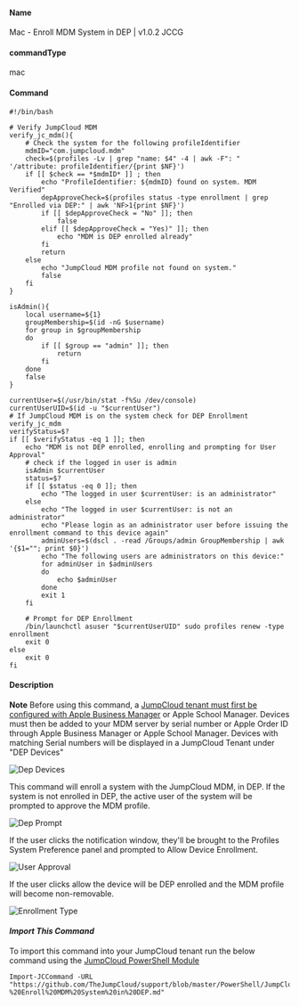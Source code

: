 #### Name

Mac - Enroll MDM System in DEP | v1.0.2 JCCG

#### commandType

mac

#### Command

```
#!/bin/bash

# Verify JumpCloud MDM
verify_jc_mdm(){
    # Check the system for the following profileIdentifier
    mdmID="com.jumpcloud.mdm"
    check=$(profiles -Lv | grep "name: $4" -4 | awk -F": " '/attribute: profileIdentifier/{print $NF}')
    if [[ $check == *$mdmID* ]] ; then
        echo "ProfileIdentifier: ${mdmID} found on system. MDM Verified"
        depApproveCheck=$(profiles status -type enrollment | grep "Enrolled via DEP:" | awk 'NF>1{print $NF}')
        if [[ $depApproveCheck = "No" ]]; then
            false
        elif [[ $depApproveCheck = "Yes)" ]]; then
            echo "MDM is DEP enrolled already"
        fi
        return
    else
        echo "JumpCloud MDM profile not found on system."
        false
    fi
}

isAdmin(){
    local username=${1}
    groupMembership=$(id -nG $username)
    for group in $groupMembership
    do
        if [[ $group == "admin" ]]; then
            return
        fi
    done
    false
}

currentUser=$(/usr/bin/stat -f%Su /dev/console)
currentUserUID=$(id -u "$currentUser")
# If JumpCloud MDM is on the system check for DEP Enrollment
verify_jc_mdm
verifyStatus=$?
if [[ $verifyStatus -eq 1 ]]; then
    echo "MDM is not DEP enrolled, enrolling and prompting for User Approval"
    # check if the logged in user is admin
    isAdmin $currentUser
    status=$?
    if [[ $status -eq 0 ]]; then
        echo "The logged in user $currentUser: is an administrator"
    else
        echo "The logged in user $currentUser: is not an administrator"
        echo "Please login as an administrator user before issuing the enrollment command to this device again"
        adminUsers=$(dscl . -read /Groups/admin GroupMembership | awk '{$1=""; print $0}')
        echo "The following users are administrators on this device:"
        for adminUser in $adminUsers
        do
            echo $adminUser
        done
        exit 1
    fi

    # Prompt for DEP Enrollment
    /bin/launchctl asuser "$currentUserUID" sudo profiles renew -type enrollment
    exit 0
else
    exit 0
fi
```

#### Description

**Note** Before using this command, a [JumpCloud tenant must first be configured with Apple Business Manager](https://jumpcloud.com/blog/integrate-apple-business-manager) or Apple School Manager. Devices must then be added to your MDM server by serial number or Apple Order ID through Apple Business Manager or Apple School Manager. Devices with matching Serial numbers will be displayed in a JumpCloud Tenant under "DEP Devices"

![Dep Devices](../Files/depDevices.png)

This command will enroll a system with the JumpCloud MDM, in DEP. If the system is not enrolled in DEP, the active user of the system will be prompted to approve the MDM profile.

![Dep Prompt](../Files/depPrompt.png)

If the user clicks the notification window, they'll be brought to the Profiles System Preference panel and prompted to Allow Device Enrollment.

![User Approval](../Files/userApprovalProfile.png)

If the user clicks allow the device will be DEP enrolled and the MDM profile will become non-removable.

![Enrollment Type](../Files/enrollmentType.png)

#### _Import This Command_

To import this command into your JumpCloud tenant run the below command using the [JumpCloud PowerShell Module](https://github.com/TheJumpCloud/support/wiki/Installing-the-JumpCloud-PowerShell-Module)

```
Import-JCCommand -URL "https://github.com/TheJumpCloud/support/blob/master/PowerShell/JumpCloud%20Commands%20Gallery/Mac%20Commands/Mac%20-%20Enroll%20MDM%20System%20in%20DEP.md"
```

